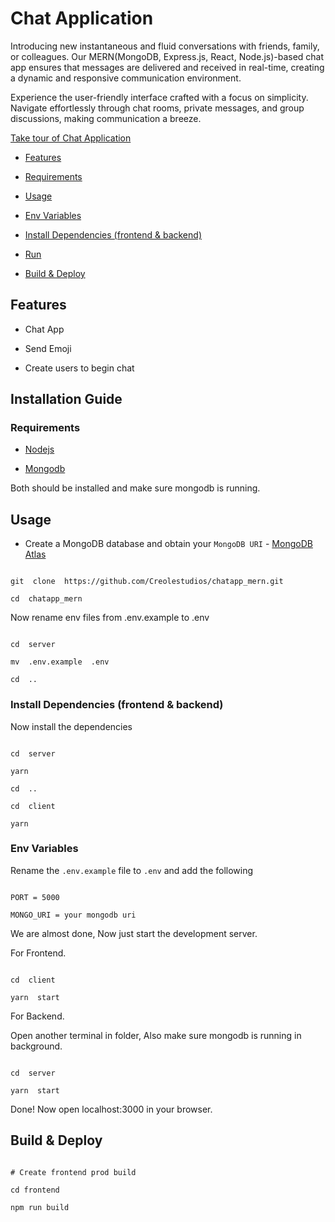 # Chat Application

Introducing new instantaneous and fluid conversations with friends, family, or colleagues. Our MERN(MongoDB, Express.js, React, Node.js)-based chat app ensures that messages are delivered and received in real-time, creating a dynamic and responsive communication environment.
 
Experience the user-friendly interface crafted with a focus on simplicity. Navigate effortlessly through chat rooms, private messages, and group discussions, making communication a breeze.

[Take tour of Chat Application](https://www.loom.com/share/4946fb24a6604234800641eae0a3ab4b)

<!-- toc -->

- [Features](#features)

- [Requirements](#requirements)

- [Usage](#usage)

- [Env Variables](#env-variables)

- [Install Dependencies (frontend & backend)](#install-dependencies-frontend--backend)

- [Run](#run)

- [Build & Deploy](#build--deploy)

<!-- tocstop -->

## Features

- Chat App

- Send Emoji

- Create users to begin chat

## Installation Guide

### Requirements

- [Nodejs](https://nodejs.org/en/download)

- [Mongodb](https://www.mongodb.com/docs/manual/administration/install-community/)

Both should be installed and make sure mongodb is running.

## Usage

- Create a MongoDB database and obtain your `MongoDB URI` - [MongoDB Atlas](https://www.mongodb.com/cloud/atlas/register)

```shell

git  clone  https://github.com/Creolestudios/chatapp_mern.git

cd  chatapp_mern

```

Now rename env files from .env.example to .env

```shell

cd  server

mv  .env.example  .env

cd  ..

```

### Install Dependencies (frontend & backend)

Now install the dependencies

```shell

cd  server

yarn

cd  ..

cd  client

yarn

```

### Env Variables

Rename the `.env.example` file to `.env` and add the following

```

PORT = 5000

MONGO_URI = your mongodb uri

```

We are almost done, Now just start the development server.

For Frontend.

```shell

cd  client

yarn  start

```

For Backend.

Open another terminal in folder, Also make sure mongodb is running in background.

```shell

cd  server

yarn  start

```

Done! Now open localhost:3000 in your browser.

## Build & Deploy

```

# Create frontend prod build

cd frontend

npm run build

```
